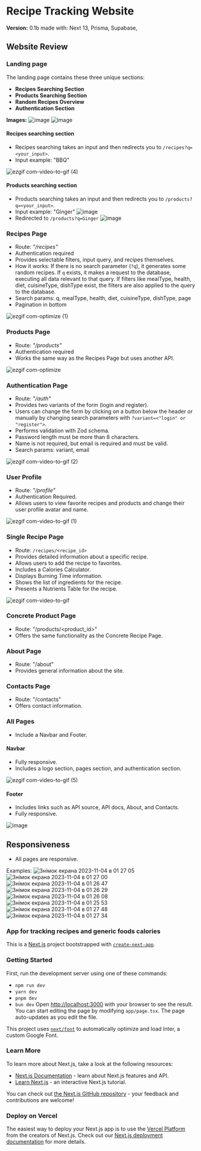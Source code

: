 # Recipe Tracking Website
**Version:** 0.1b
made with: Next 13, Prisma, Supabase, 
## Website Review

### Landing page
The landing page contains these three unique sections:
- **Recipes Searching Section**
- **Products Searching Section**
- **Random Recipes Overview**
- **Authentication Section**

**Images:**
![image](https://github.com/sinarhen/NextCalories/assets/105736826/ca3b5efd-9a6d-4c5f-ab83-04007caaf85f)
![image](https://github.com/sinarhen/NextCalories/assets/105736826/12f7c22a-b7a2-4967-ad4e-3684e25d0fa3)

#### Recipes searching section
- Recipes searching takes an input and then redirects you to `/recipes?q=<your_input>`.
- Input example: "BBQ"

![ezgif com-video-to-gif (4)](https://github.com/sinarhen/NextCalories/assets/105736826/9eb4f599-e22c-4e4e-9ab3-4018e99ab738)

#### Products searching section
- Products searching takes an input and then redirects you to `/products?q=<your_input>`.
- Input example: "Ginger"
![image](https://github.com/sinarhen/NextCalories/assets/105736826/6028b8dd-afda-4829-b668-982230713f4a)
- Redirected to `/products?q=Ginger`
![image](https://github.com/sinarhen/NextCalories/assets/105736826/f906f548-f941-4665-a690-bb834f7a4199)

### Recipes Page
- Route: *"/recipes"*
- Authentication required
- Provides selectable filters, input query, and recipes themselves.
- How it works: If there is no search parameter (`?q`), it generates some random recipes. If `q` exists, it makes a request to the database, executing all data relevant to that query. If filters like mealType, health, diet, cuisineType, dishType exist, the filters are also applied to the query to the database.
- Search params: q, mealType, health, diet, cuisineType, dishType, page
- Pagination in bottom

![ezgif com-optimize (1)](https://github.com/sinarhen/NextCalories/assets/105736826/5aaf83d8-ff8a-45e2-8029-3f923aba076d)



### Products Page
- Route: *"/products"*
- Authentication required
- Works the same way as the Recipes Page but uses another API.

![ezgif com-optimize](https://github.com/sinarhen/NextCalories/assets/105736826/fcb33f17-4a41-4aff-b3dc-00b111257c1c)


### Authentication Page
- Route: *"/auth"*
- Provides two variants of the form (login and register).
- Users can change the form by clicking on a button below the header or manually by changing search parameters with `?variant=<"login" or "register">`.
- Performs validation with Zod schema.
- Password length must be more than 8 characters.
- Name is not required, but email is required and must be valid.
- Search params: variant, email

![ezgif com-video-to-gif (2)](https://github.com/sinarhen/NextCalories/assets/105736826/09d8e019-960f-4567-b71a-6668b5b4cc72)

### User Profile
- Route: *"/profile"*
- Authentication Required.
- Allows users to view favorite recipes and products and change their user profile avatar and name.

![ezgif com-video-to-gif (1)](https://github.com/sinarhen/NextCalories/assets/105736826/92e673fb-f836-47f5-a790-3c02aa1195d4)


### Single Recipe Page
- Route: `/recipes/<recipe_id>`
- Provides detailed information about a specific recipe.
- Allows users to add the recipe to favorites.
- Includes a Calories Calculator.
- Displays Burning Time information.
- Shows the list of ingredients for the recipe.
- Presents a Nutrients Table for the recipe.

![ezgif com-video-to-gif](https://github.com/sinarhen/NextCalories/assets/105736826/1cec4669-b2f6-433d-8515-efbffa7f789d)


### Concrete Product Page
- Route: "/products/<product_id>"
- Offers the same functionality as the Concrete Recipe Page.

### About Page
- Route: "/about"
- Provides general information about the site.

### Contacts Page
- Route: "/contacts"
- Offers contact information.

### All Pages
- Include a Navbar and Footer.

#### Navbar
- Fully responsive.
- Includes a logo section, pages section, and authentication section.

![ezgif com-video-to-gif (5)](https://github.com/sinarhen/NextCalories/assets/105736826/79b1126e-0b4d-4f99-9c03-09827184454d)

#### Footer
- Includes links such as API source, API docs, About, and Contacts.
- Fully responsive.

![image](https://github.com/sinarhen/NextCalories/assets/105736826/2f53ebdf-aa32-4b34-837d-f3d075187cb3)

## Responsiveness
- All pages are responsive.

Examples:
![Знімок екрана 2023-11-04 в 01 27 05](https://github.com/sinarhen/NextCalories/assets/105736826/a9b11d1a-a51f-4db4-bba4-1902b6ba541b)
![Знімок екрана 2023-11-04 в 01 27 00](https://github.com/sinarhen/NextCalories/assets/105736826/cd730798-c040-4c3d-bc18-463d8f86e51d)
![Знімок екрана 2023-11-04 в 01 26 47](https://github.com/sinarhen/NextCalories/assets/105736826/bc02eeee-7561-4903-842c-81fc13d7bd48)
![Знімок екрана 2023-11-04 в 01 26 29](https://github.com/sinarhen/NextCalories/assets/105736826/403f9574-5d1a-41ca-9943-a97b67e18137)
![Знімок екрана 2023-11-04 в 01 26 08](https://github.com/sinarhen/NextCalories/assets/105736826/5eeb2c99-d2d3-4aa6-b6f8-2dc9a9b7fe32)
![Знімок екрана 2023-11-04 в 01 25 53](https://github.com/sinarhen/NextCalories/assets/105736826/e0fbfa6e-7735-490f-8895-a4569dc9590a)
![Знімок екрана 2023-11-04 в 01 27 48](https://github.com/sinarhen/NextCalories/assets/105736826/afe676ed-955d-4e2c-b989-b28fee3d3e38)
![Знімок екрана 2023-11-04 в 01 27 34](https://github.com/sinarhen/NextCalories/assets/105736826/e5614f4c-e167-41c0-a90d-2d603ffed5d2)


### App for tracking recipes and generic foods calories
This is a [Next.js](https://nextjs.org/) project bootstrapped with [`create-next-app`](https://github.com/vercel/next.js/tree/canary/packages/create-next-app).

### Getting Started
First, run the development server using one of these commands:
- `npm run dev`
- `yarn dev`
- `pnpm dev`
- `bun dev`
Open [http://localhost:3000](http://localhost:3000) with your browser to see the result. You can start editing the page by modifying `app/page.tsx`. The page auto-updates as you edit the file.

This project uses [`next/font`](https://nextjs.org/docs/basic-features/font-optimization) to automatically optimize and load Inter, a custom Google Font.

### Learn More
To learn more about Next.js, take a look at the following resources:
- [Next.js Documentation](https://nextjs.org/docs) - learn about Next.js features and API.
- [Learn Next.js](https://nextjs.org/learn) - an interactive Next.js tutorial.

You can check out [the Next.js GitHub repository](https://github.com/vercel/next.js/) - your feedback and contributions are welcome!

### Deploy on Vercel
The easiest way to deploy your Next.js app is to use the [Vercel Platform](https://vercel.com/new?utm_medium=default-template&filter=next.js&utm_source=create-next-app&utm_campaign=create-next-app-readme) from the creators of Next.js. Check out our [Next.js deployment documentation](https://nextjs.org/docs/deployment) for more details.
